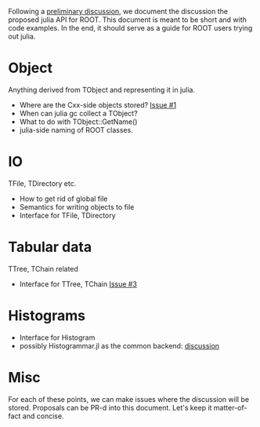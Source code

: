 Following a [preliminary discussion](https://github.com/jpata/ROOT.jl/issues/4), 
we document the discussion the proposed julia API for ROOT.
This document is meant to be short and with code examples.
In the end, it should serve as a guide for ROOT users trying out julia.

# Object
Anything derived from TObject and representing it in julia.

* Where are the Cxx-side objects stored? [Issue #1](https://github.com/jpata/API/issues/1)
* When can julia gc collect a TObject?
* What to do with TObject::GetName()
* julia-side naming of ROOT classes.

# IO
TFile, TDirectory etc.

* How to get rid of global file
* Semantics for writing objects to file
* Interface for TFile, TDirectory

# Tabular data
TTree, TChain related

* Interface for TTree, TChain [Issue #3](https://github.com/jpata/API/issues/3)

# Histograms

* Interface for Histogram
* possibly Histogrammar.jl as the common backend: [discussion](https://github.com/jpata/API/pull/2)

# Misc

For each of these points, we can make issues where the discussion will be stored. Proposals can be PR-d into this document.
Let's keep it matter-of-fact and concise.
